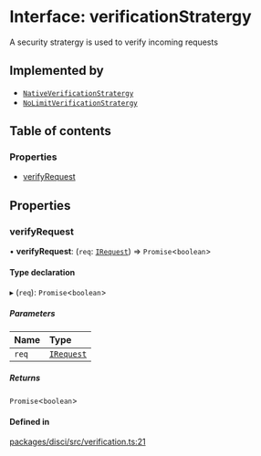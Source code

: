 # Interface: verificationStratergy

A security stratergy is used to verify incoming requests

## Implemented by

- [`NativeVerificationStratergy`](../classes/NativeVerificationStratergy.md)
- [`NoLimitVerificationStratergy`](../classes/NoLimitVerificationStratergy.md)

## Table of contents

### Properties

- [verifyRequest](verificationStratergy.md#verifyrequest)

## Properties

### verifyRequest

• **verifyRequest**: (`req`: [`IRequest`](IRequest.md)) => `Promise`<`boolean`\>

#### Type declaration

▸ (`req`): `Promise`<`boolean`\>

##### Parameters

| Name | Type |
| :------ | :------ |
| `req` | [`IRequest`](IRequest.md) |

##### Returns

`Promise`<`boolean`\>

#### Defined in

[packages/disci/src/verification.ts:21](https://github.com/typicalninja493/disci/blob/96876f6/packages/disci/src/verification.ts#L21)
